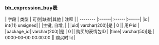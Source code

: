 ### bb_expression_buy表
  
| 字段        | 类型 | 可空|缺省|其他  | 注释 |
| -------- |:------|:------|:------|
|id| int(11) unsigned| |   |主键, 自增, |  |
|uid| varchar(200)|是 |  0 || 用户id |
|package_id| varchar(200)|是 |  0 || 购买的表情包ID |
|time| varchar(50)|是 |  0000-00-00 00:00:00 || 购买时间 |
